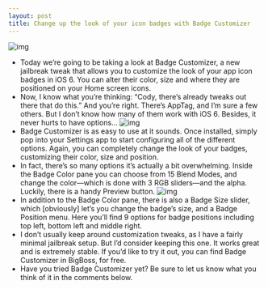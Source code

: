 ```yaml
---
layout: post
title: Change up the look of your icon badges with Badge Customizer
---
```

![img](http://media.idownloadblog.com/wp-content/uploads/2013/03/badge-custom-1.png)
* Today we’re going to be taking a look at Badge Customizer, a new jailbreak tweak that allows you to customize the look of your app icon badges in iOS 6. You can alter their color, size and where they are positioned on your Home screen icons.
* Now, I know what you’re thinking: “Cody, there’s already tweaks out there that do this.” And you’re right. There’s AppTag, and I’m sure a few others. But I don’t know how many of them work with iOS 6. Besides, it never hurts to have options…
![img](http://media.idownloadblog.com/wp-content/uploads/2013/03/badge-custom-2.png)
* Badge Customizer is as easy to use at it sounds. Once installed, simply pop into your Settings app to start configuring all of the different options. Again, you can completely change the look of your badges, customizing their color, size and position.
* In fact, there’s so many options it’s actually a bit overwhelming. Inside the Badge Color pane you can choose from 15 Blend Modes, and change the color—which is done with 3 RGB sliders—and the alpha. Luckily, there is a handy Preview button.
![img](http://media.idownloadblog.com/wp-content/uploads/2013/03/badge-custom-3.png)
* In addition to the Badge Color pane, there is also a Badge Size slider, which [obviously] let’s you change the badge’s size, and a Badge Position menu. Here you’ll find 9 options for badge positions including top left, bottom left and middle right.
* I don’t usually keep around customization tweaks, as I have a fairly minimal jailbreak setup. But I’d consider keeping this one. It works great and is extremely stable. If you’d like to try it out, you can find Badge Customizer in BigBoss, for free.
* Have you tried Badge Customizer yet? Be sure to let us know what you think of it in the comments below.

